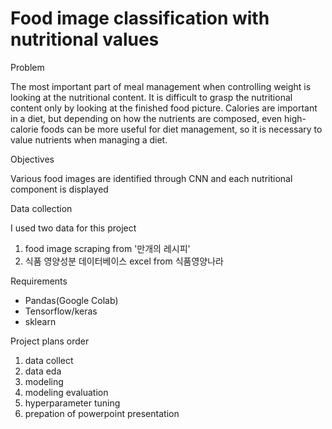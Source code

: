 # Food image classification with nutritional values

Problem
 
The most important part of meal management when controlling weight is looking at the nutritional content. It is difficult to grasp the nutritional content only by looking at the finished food picture. Calories are important in a diet, but depending on how the nutrients are composed, even high-calorie foods can be more useful for diet management, so it is necessary to value nutrients when managing a diet.

Objectives

Various food images are identified through CNN and each nutritional component is displayed

Data collection

I used two data for this project
1. food image scraping from '만개의 레시피'
2. 식품 영양성분 데이터베이스 excel from 식품영양나라


Requirements
* Pandas(Google Colab)
* Tensorflow/keras
* sklearn

Project plans order
1. data collect
2. data eda
3. modeling
4. modeling evaluation
5. hyperparameter tuning
6. prepation of powerpoint presentation
